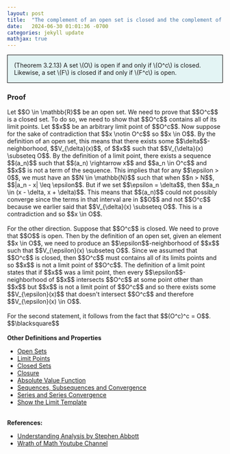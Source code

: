 ```yaml
---
layout: post
title:  "The complement of an open set is closed and the complement of a closed set is open"
date:   2024-06-30 01:01:36 -0700
categories: jekyll update
mathjax: true
---
```

<div style="background-color: #E3F4F4; padding: 15px 15px 15px 15px; border:1px solid black;">
  (Theorem 3.2.13) A set \(O\) is open if and only if \(O^c\) is closed. Likewise, a set \(F\) is closed if and only if \(F^c\) is open.
</div>
<!------------------------------------------------------------------------------------>
<h3>Proof</h3>
Let $$O \in \mathbb{R}$$ be an open set. We need to prove that $$O^c$$ is a closed set. To do so, we need to show that $$O^c$$ contains all of its limit points. Let $$x$$ be an arbitrary limit point of $$O^c$$. Now suppose for the sake of contradiction that $$x \notin O^c$$ so $$x \in O$$. By the definition of an open set, this means that there exists some $$\delta$$-neighborhood, $$V_{\delta}(x)$$, of $$x$$ such that $$V_{\delta}(x) \subseteq O$$. By the definition of a limit point, there exists a sequence $$(a_n)$$ such that $$(a_n) \rightarrow x$$ and $$a_n \in O^c$$ and $$x$$ is not a term of the sequence. This implies that for any $$\epsilon > 0$$, we must have an $$N \in \mathbb{N}$$ such that when $$n > N$$, $$|a_n - x| \leq \epsilon$$. But if we set $$\epsilon = \delta$$, then $$a_n \in (x - \delta, x + \delta)$$. This means that $$(a_n)$$ could not possibly converge since the terms in that interval are in $$O$$ and not $$O^c$$ because we earlier said that $$V_{\delta}(x) \subseteq O$$. This is a contradiction and so $$x \in O$$.
<br>
<br>
For the other direction. Suppose that $$O^c$$ is closed. We need to prove that $$O$$ is open. Then by the definition of an open set, given an element $$x \in O$$, we need to produce an $$\epsilon$$-neighborhood of $$x$$ such that $$V_{\epsilon}(x) \subseteq O$$. Since we assumed that $$O^c$$ is closed, then $$O^c$$ must contains all of its limits points and so $$x$$ is not a limit point of $$O^c$$. The definition of a limit point states that if $$x$$ was a limit point, then every $$\epsilon$$-neighborhood of $$x$$ intersects $$O^c$$ at some point other than $$x$$ but $$x$$ is not a limit point of $$O^c$$ and so there exists some $$V_{\epsilon}(x)$$ that doesn't intersect $$O^c$$ and therefore $$V_{\epsilon}(x) \in O$$.
<br>
<br>
For the second statement, it follows from the fact that $$(O^c)^c = O$$. $$\blacksquare$$
<br>
<br>
<!------------------------------------------------------------------------------------>
<b>Other Definitions and Properties</b>
<ul>
<li><a href="https://strncat.github.io/jekyll/update/2024/06/22/analysis-sets-open.html">Open Sets</a></li>
<li><a href="https://strncat.github.io/jekyll/update/2024/06/24/analysis-sets-limit-points.html">Limit Points</a></li>
<li><a href="https://strncat.github.io/jekyll/update/2024/06/25/analysis-sets-closed.html">Closed Sets</a></li>
<li><a href="https://strncat.github.io/jekyll/update/2024/06/28/analysis-sets-closure.html">Closure</a></li>
<li><a href="https://strncat.github.io/jekyll/update/2024/05/26/analysis-absolute-value-properties.html">Absolute Value Function</a></li>
<li><a href="https://strncat.github.io/jekyll/update/2024/05/21/analysis-seq-definitions.html">Sequences, Subsequences and Convergence</a></li>
<li><a href="https://strncat.github.io/jekyll/update/2024/06/10/analysis-series-definitions.html">Series and Series Convergence</a></li>
<li><a href="https://strncat.github.io/jekyll/update/2024/05/12/analysis-seq-limit-template.html">Show the Limit Template</a></li>
</ul>
<br>
<!------------------------------------------------------------------------------------>
<b>References:</b>
<ul>
<li><a href="https://www.amazon.com/Understanding-Analysis-Undergraduate-Texts-Mathematics/dp/1493927116">Understanding Analysis by Stephen Abbott</a></li>
<li><a href="https://www.amazon.com/Understanding-Analysis-Undergraduate-Texts-Mathematics/dp/1493927116">Wrath of Math Youtube Channel</a></li>
</ul>